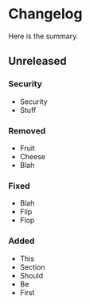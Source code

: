 # Changelog

Here is the summary.

## Unreleased
### Security

- Security
- Stuff

### Removed

- Fruit
- Cheese
- Blah

### Fixed

- Blah
- Flip
- Flop

### Added

- This
- Section
- Should
- Be
- First
